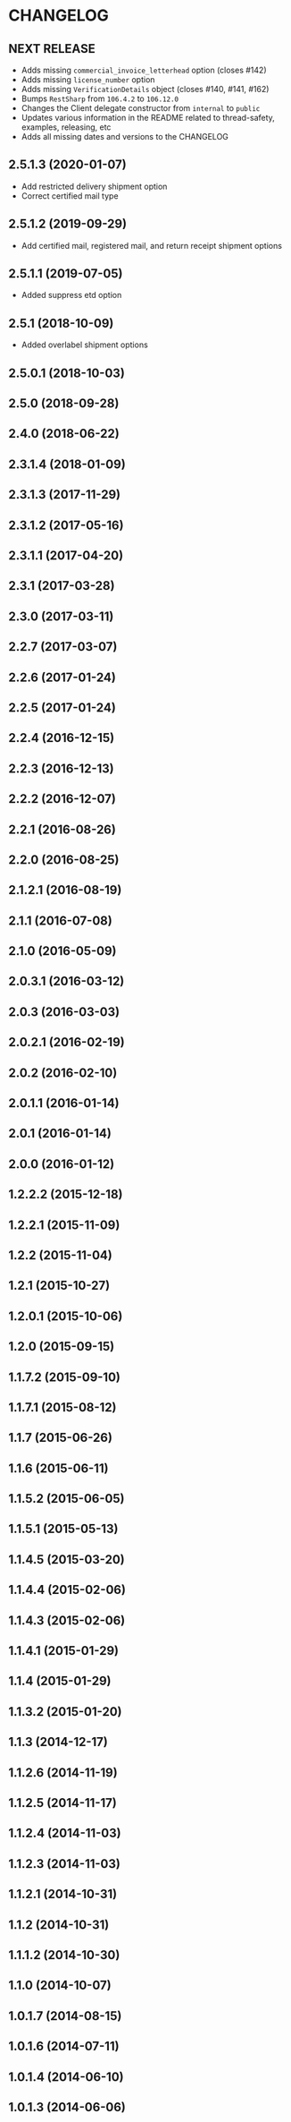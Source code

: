# CHANGELOG

## NEXT RELEASE

* Adds missing `commercial_invoice_letterhead` option (closes #142)
* Adds missing `license_number` option
* Adds missing `VerificationDetails` object (closes #140, #141, #162)
* Bumps `RestSharp` from `106.4.2` to `106.12.0`
* Changes the Client delegate constructor from `internal` to `public`
* Updates various information in the README related to thread-safety, examples, releasing, etc
* Adds all missing dates and versions to the CHANGELOG

## 2.5.1.3 (2020-01-07)

* Add restricted delivery shipment option
* Correct certified mail type

## 2.5.1.2 (2019-09-29)

* Add certified mail, registered mail, and return receipt shipment options

## 2.5.1.1 (2019-07-05)

* Added suppress etd option

## 2.5.1 (2018-10-09)

* Added overlabel shipment options

## 2.5.0.1 (2018-10-03)

## 2.5.0 (2018-09-28)

## 2.4.0 (2018-06-22)

## 2.3.1.4 (2018-01-09)

## 2.3.1.3 (2017-11-29)

## 2.3.1.2 (2017-05-16)

## 2.3.1.1 (2017-04-20)

## 2.3.1 (2017-03-28)

## 2.3.0 (2017-03-11)

## 2.2.7 (2017-03-07)

## 2.2.6 (2017-01-24)

## 2.2.5 (2017-01-24)

## 2.2.4 (2016-12-15)

## 2.2.3 (2016-12-13)

## 2.2.2 (2016-12-07)

## 2.2.1 (2016-08-26)

## 2.2.0 (2016-08-25)

## 2.1.2.1 (2016-08-19)

## 2.1.1 (2016-07-08)

## 2.1.0 (2016-05-09)

## 2.0.3.1 (2016-03-12)

## 2.0.3 (2016-03-03)

## 2.0.2.1 (2016-02-19)

## 2.0.2 (2016-02-10)

## 2.0.1.1 (2016-01-14)

## 2.0.1 (2016-01-14)

## 2.0.0 (2016-01-12)

## 1.2.2.2 (2015-12-18)

## 1.2.2.1 (2015-11-09)

## 1.2.2 (2015-11-04)

## 1.2.1 (2015-10-27)

## 1.2.0.1 (2015-10-06)

## 1.2.0 (2015-09-15)

## 1.1.7.2 (2015-09-10)

## 1.1.7.1 (2015-08-12)

## 1.1.7 (2015-06-26)

## 1.1.6 (2015-06-11)

## 1.1.5.2 (2015-06-05)

## 1.1.5.1 (2015-05-13)

## 1.1.4.5 (2015-03-20)

## 1.1.4.4 (2015-02-06)

## 1.1.4.3 (2015-02-06)

## 1.1.4.1 (2015-01-29)

## 1.1.4 (2015-01-29)

## 1.1.3.2 (2015-01-20)

## 1.1.3 (2014-12-17)

## 1.1.2.6 (2014-11-19)

## 1.1.2.5 (2014-11-17)

## 1.1.2.4 (2014-11-03)

## 1.1.2.3 (2014-11-03)

## 1.1.2.1 (2014-10-31)

## 1.1.2 (2014-10-31)

## 1.1.1.2 (2014-10-30)

## 1.1.0 (2014-10-07)

## 1.0.1.7 (2014-08-15)

## 1.0.1.6 (2014-07-11)

## 1.0.1.4 (2014-06-10)

## 1.0.1.3 (2014-06-06)
